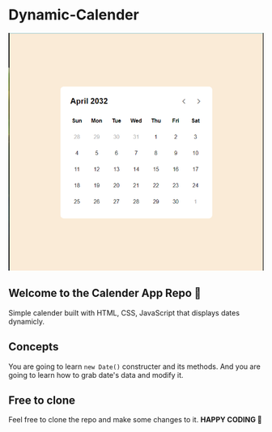 # Dynamic-Calender
![](./screenshot.png)

## Welcome to the Calender App Repo 👋

Simple calender built with HTML, CSS, JavaScript that displays dates dynamicly.

## Concepts

You are going to learn `new Date()` constructer and its methods. And you are going to learn how to grab date's data and modify it.


## Free to clone

Feel free to clone the repo and make some changes to it.
**HAPPY CODING 🚀**
